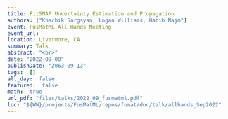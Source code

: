 ```yaml
---
title: FitSNAP Uncertainty Estimation and Propagation
authors: ["Khachik Sargsyan, Logan Williams, Habib Najm"]
event: FusMatML All Hands Meeting
event_url: 
location: Livermore, CA
summary: Talk
abstract: "<br>"
date: "2022-09-08"
publishDate: "2063-09-13"
tags:  []
all_day:  false
featured:  false
math:  true
url_pdf: "files/talks/2022_09_fusmatml.pdf"
loc: "${WW}/projects/FusMatML/repos/fumat/doc/talk/allhands_Sep2022"
---
```

